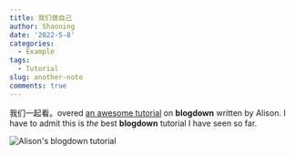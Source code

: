 ```yaml
---
title: 我们做自己
author: Shaoning
date: '2022-5-8'
categories:
  - Example
tags:
  - Tutorial
slug: another-note
comments: true
---
```


我们一起看。overed [an awesome tutorial](https://www.apreshill.com/blog/2020-12-new-year-new-blogdown/) on **blogdown** written by Alison. I have to admit this is _the_ best **blogdown** tutorial I have seen so far.

![Alison's blogdown tutorial](https://www.apreshill.com/blog/2020-12-new-year-new-blogdown/03-blogdown-2021.png)
